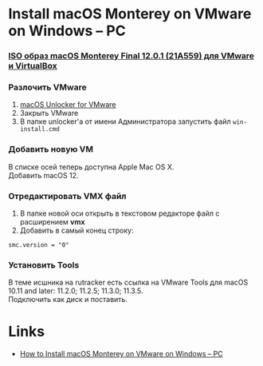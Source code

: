 # Install macOS Monterey on VMware on Windows – PC

### [ISO образ macOS Monterey Final 12.0.1 (21A559) для VMware и VirtualBox](https://rutracker.org/forum/viewtopic.php?t=6130213)

### Разлочить VMware

1. [macOS Unlocker for VMware](https://github.com/paolo-projects/unlocker)
2. Закрыть VMware
3. В папке unlocker'а от имени Администратора запустить файл `win-install.cmd`

### Добавить новую VM

В списке осей теперь доступна Apple Mac OS X.  
Добавить macOS 12.

### Отредактировать VMX файл

1. В папке новой оси открыть в текстовом редакторе файл с расширением **vmx**
2. Добавить в самый конец строку:

```
smc.version = "0"
```

### Установить Tools

В теме исшника на rutracker есть ссылка на VMware Tools для macOS 10.11 and later: 11.2.0; 11.2.5; 11.3.0; 11.3.5.  
Подключить как диск и поставить.

# Links

- [How to Install macOS Monterey on VMware on Windows – PC](https://www.wikigain.com/how-to-install-macos-monterey-on-vmware-on-windows-pc/)
